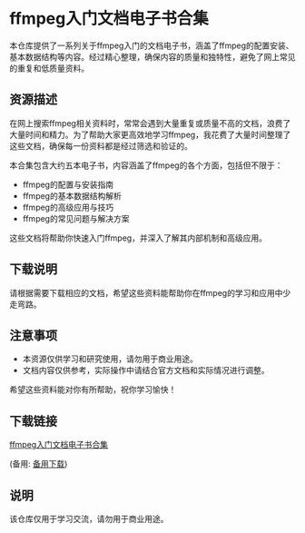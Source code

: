 # ffmpeg入门文档电子书合集

本仓库提供了一系列关于ffmpeg入门的文档电子书，涵盖了ffmpeg的配置安装、基本数据结构等内容。经过精心整理，确保内容的质量和独特性，避免了网上常见的重复和低质量资料。

## 资源描述

在网上搜索ffmpeg相关资料时，常常会遇到大量重复或质量不高的文档，浪费了大量时间和精力。为了帮助大家更高效地学习ffmpeg，我花费了大量时间整理了这些文档，确保每一份资料都是经过筛选和验证的。

本合集包含大约五本电子书，内容涵盖了ffmpeg的各个方面，包括但不限于：

- ffmpeg的配置与安装指南
- ffmpeg的基本数据结构解析
- ffmpeg的高级应用与技巧
- ffmpeg的常见问题与解决方案

这些文档将帮助你快速入门ffmpeg，并深入了解其内部机制和高级应用。

## 下载说明

请根据需要下载相应的文档，希望这些资料能帮助你在ffmpeg的学习和应用中少走弯路。

## 注意事项

- 本资源仅供学习和研究使用，请勿用于商业用途。
- 文档内容仅供参考，实际操作中请结合官方文档和实际情况进行调整。

希望这些资料能对你有所帮助，祝你学习愉快！

## 下载链接
[ffmpeg入门文档电子书合集](https://pan.quark.cn/s/65ba37f85367) 

(备用: [备用下载](https://pan.baidu.com/s/1Z5XlSE1R1BlAlJPj1bvU7w?pwd=1234))

## 说明

该仓库仅用于学习交流，请勿用于商业用途。
